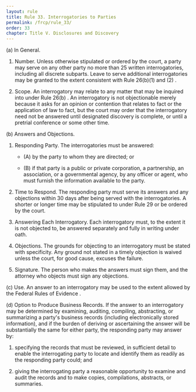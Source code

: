 ```yaml
---
layout: rule
title: Rule 33. Interrogatories to Parties
permalink: /frcp/rule_33/
order: 33
chapter: Title V. Disclosures and Discovery
---
```


(a) In General.


1. Number. Unless otherwise stipulated or ordered by the court, a party may serve on any other party no more than 25 written interrogatories, including all discrete subparts. Leave to serve additional interrogatories may be granted to the extent consistent with Rule 26(b)(1) and (2) .


2. Scope. An interrogatory may relate to any matter that may be inquired into under Rule 26(b) . An interrogatory is not objectionable merely because it asks for an opinion or contention that relates to fact or the application of law to fact, but the court may order that the interrogatory need not be answered until designated discovery is complete, or until a pretrial conference or some other time.


(b) Answers and Objections.


1. Responding Party. The interrogatories must be answered:


    - (A) by the party to whom they are directed; or


    - (B) if that party is a public or private corporation, a partnership, an association, or a governmental agency, by any officer or agent, who must furnish the information available to the party.


2. Time to Respond. The responding party must serve its answers and any objections within 30 days after being served with the interrogatories. A shorter or longer time may be stipulated to under Rule 29 or be ordered by the court.


3. Answering Each Interrogatory. Each interrogatory must, to the extent it is not objected to, be answered separately and fully in writing under oath.


4. Objections. The grounds for objecting to an interrogatory must be stated with specificity. Any ground not stated in a timely objection is waived unless the court, for good cause, excuses the failure.


5. Signature. The person who makes the answers must sign them, and the attorney who objects must sign any objections.


(c) Use. An answer to an interrogatory may be used to the extent allowed by the Federal Rules of Evidence .


(d) Option to Produce Business Records. If the answer to an interrogatory may be determined by examining, auditing, compiling, abstracting, or summarizing a party's business records (including electronically stored information), and if the burden of deriving or ascertaining the answer will be substantially the same for either party, the responding party may answer by:


1. specifying the records that must be reviewed, in sufficient detail to enable the interrogating party to locate and identify them as readily as the responding party could; and


2. giving the interrogating party a reasonable opportunity to examine and audit the records and to make copies, compilations, abstracts, or summaries.
